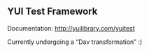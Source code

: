YUI Test Framework
------------------

Documentation: http://yuilibrary.com/yuitest

Currently undergoing a “Dav transformation” :)
